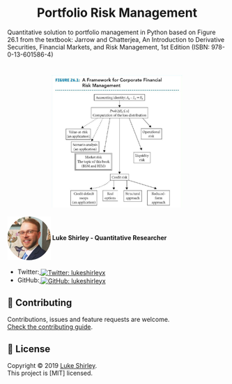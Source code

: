 
<h1 align="center">Portfolio Risk Management</h1>

Quantitative solution to portfolio management in Python based on Figure 26.1 from the textbook: Jarrow and Chatterjea, An Introduction to Derivative Securities, Financial Markets, and Risk Management, 1st Edition (ISBN: 978-0-13-601586-4) 

<h1 align="center"><img src="Images/diagram.jpeg" width="300" align="center"></h1>

<h4><img src="Images/Luke.png" alt="Avatar" align="center" width="100"> Luke Shirley - Quantitative Researcher</h4>

- Twitter:<a href="https://twitter.com/lukeshirleyx">
    <img alt="Twitter: lukeshirleyx" src="https://img.shields.io/twitter/follow/lukeshirleyx.svg?style=social" target="_blank" align="center" />
  </a>
- GitHub:<a href="https://github.com/Lukeshirleyx">
    <img alt="GitHub: lukeshirleyx" src="https://img.shields.io/github/followers/lukeshirleyx?style=social" target="_blank" align="center" />
  </a>

## 🤝 Contributing

Contributions, issues and feature requests are welcome.<br />
[Check the contributing guide](Contributing.md).<br />

## 📝 License

Copyright © 2019 [Luke Shirley](https://github.com/Lukeshirleyx).<br />
This project is [MIT] licensed.
